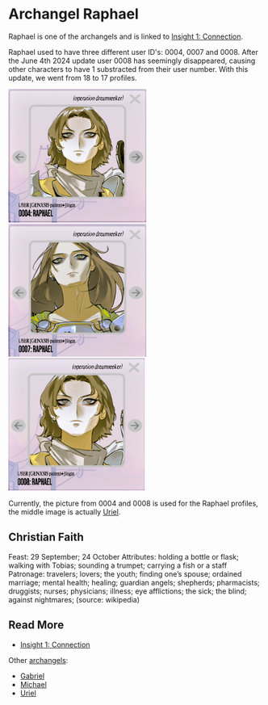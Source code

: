# Archangel Raphael

Raphael is one of the archangels and is linked to [Insight 1: Connection](../lore/insight1-connection.md).

Raphael used to have three different user ID's: 0004, 0007 and 0008. After the June 4th 2024 update user 0008 has seemingly 
disappeared, causing other characters to have 1 substracted from their user number. With this update, we went from 18 
to 17 profiles.

![img.png](../../Resources/raphael/raphael0004.png)
![img_1.png](../../Resources/raphael/raphael0007.png)
![img_2.png](../../Resources/raphael/raphael0008.png)

Currently, the picture from 0004 and 0008 is used for the Raphael profiles, the middle 
image is actually [Uriel](uriel).

## Christian Faith

Feast: 29 September; 24 October
Attributes: holding a bottle or flask; walking with Tobias; sounding a trumpet; carrying a fish or a staff
Patronage: travelers; lovers; the youth; finding one’s spouse; ordained marriage; mental health; healing; guardian angels; 
shepherds; pharmacists; druggists; nurses; physicians; illness; eye afflictions; the sick; the blind; against nightmares;
(source: wikipedia)

## Read More

- [Insight 1: Connection](../lore/insight1-connection)

Other [archangels](archangels):

- [Gabriel](gabriel)
- [Michael](michael)
- [Uriel](uriel)